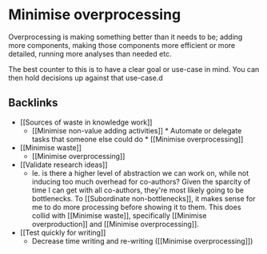 # Minimise overprocessing
Overprocessing is making something better than it needs to be; adding more components, making those components more efficient or more detailed, running more analyses than needed etc.

The best counter to this is to have a clear goal or use-case in mind. You can then hold decisions up against that use-case.d

## Backlinks
* [[Sources of waste in knowledge work]]
	* [[Minimise non-value adding activities]]
	\* Automate or delegate tasks that someone else could do
	\* [[Minimise overprocessing]]
* [[Minimise waste]]
	* [[Minimise overprocessing]]
* [[Validate research ideas]]
	* Ie. is there a higher level of abstraction we can work on, while not inducing too much overhead for co-authors? Given the sparcity of time I can get with all co-authors, they're most likely going to be bottlenecks. To [[Subordinate non-bottlenecks]], it makes sense for me to do more processing before showing it to them. This does collid with [[Minimise waste]], specifically [[Minimise overproduction]] and [[Minimise overprocessing]].
* [[Test quickly for writing]]
	* Decrease time writing and re-writing ([[Minimise overprocessing]])

<!-- {BearID:6D576A14-ED97-4FAB-8213-3A989727A140-34842-0000C84B7864C1E8} -->
